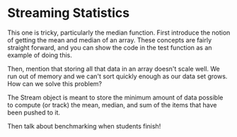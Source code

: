 # Streaming Statistics

This one is tricky, particularly the median function. First introduce the notion of getting the mean and median of an array. These concepts are fairly straight forward, and you can show the code in the test function as an example of doing this. 

Then, mention that storing all that data in an array doesn't scale well. We run out of memory and we can't sort quickly enough as our data set grows. How can we solve this problem?

The Stream object is meant to store the minimum amount of data possible to compute (or track) the mean, median, and sum of the items that have been pushed to it.

Then talk about benchmarking when students finish!